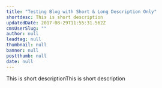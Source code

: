 ```yaml
---
title: "Testing Blog with Short & Long Description Only"
shortdesc: This is short description
updatedDate: 2017-08-29T11:55:31.562Z
cmsUserSlug: ""
author: null
leadtag: null
thumbnail: null
banner: null
postthumb: null
date: null
---
```


This is short descriptionThis is short description